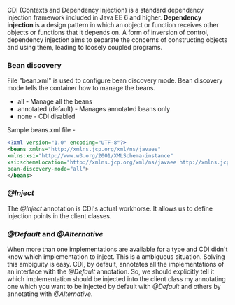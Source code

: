 CDI (Contexts and Dependency Injection) is a standard dependency injection framework included in Java EE 6 and higher. **Dependency injection** is a design pattern in which an object or function receives other objects or functions that it depends on. A form of inversion of control, dependency injection aims to separate the concerns of constructing objects and using them, leading to loosely coupled programs.

### Bean discovery

File "bean.xml" is used to configure bean discovery mode. Bean discovery mode tells the container how to manage the beans.
- all - Manage all the beans
- annotated (default) - Manages annotated beans only
- none - CDI disabled

Sample beans.xml file -
``` xml
<?xml version="1.0" encoding="UTF-8"?>
<beans xmlns="http://xmlns.jcp.org/xml/ns/javaee"
xmlns:xsi="http://www.w3.org/2001/XMLSchema-instance"
xsi:schemaLocation="http://xmlns.jcp.org/xml/ns/javaee http://xmlns.jcp.org/xml/ns/javaee/beans_1_1.xsd"
bean-discovery-mode="all">
</beans>
```

### _@Inject_ 

The _@Inject_ annotation is CDI's actual workhorse. It allows us to define injection points in the client classes.

### _@Default_ and _@Alternative_ 

When more than one implementations are available for a type and CDI didn't know which implementation to inject. This is  a ambiguous situation. Solving this ambiguity is easy. CDI, by default, annotates all the implementations of an interface with the _@Default_ annotation. So, we should explicitly tell it which implementation should be injected into the client class my annotating one which you want to be injected by default with _@Default_ and others by annotating with _@Alternative_.